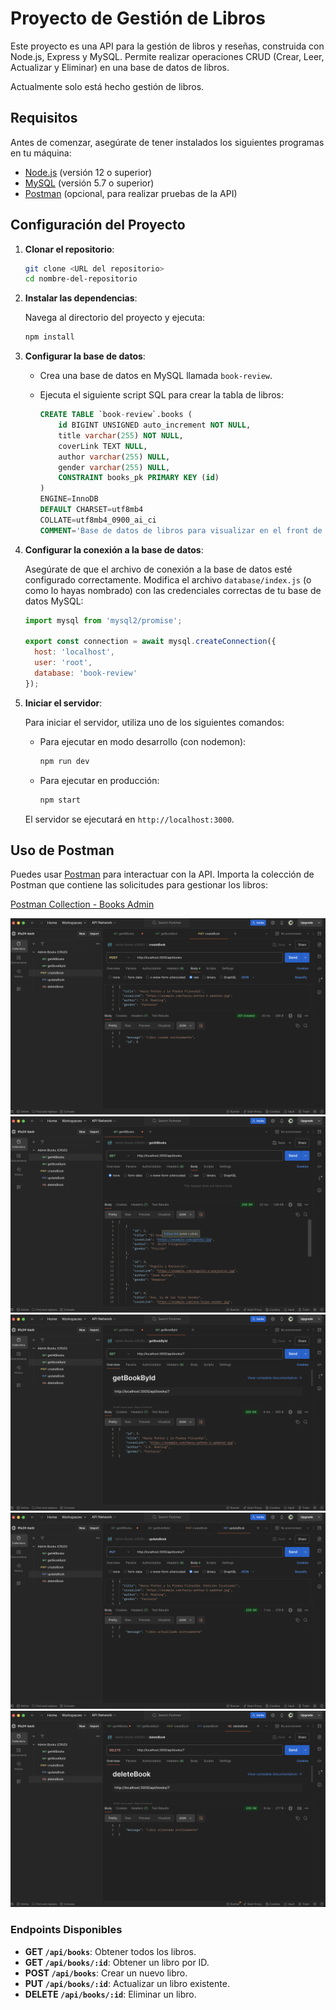 # Proyecto de Gestión de Libros

Este proyecto es una API para la gestión de libros y reseñas, construida con Node.js, Express y MySQL. Permite realizar operaciones CRUD (Crear, Leer, Actualizar y Eliminar) en una base de datos de libros.

Actualmente solo está hecho gestión de libros. 

## Requisitos

Antes de comenzar, asegúrate de tener instalados los siguientes programas en tu máquina:

- [Node.js](https://nodejs.org/) (versión 12 o superior)
- [MySQL](https://www.mysql.com/) (versión 5.7 o superior)
- [Postman](https://www.postman.com/) (opcional, para realizar pruebas de la API)

## Configuración del Proyecto

1. **Clonar el repositorio**:

   ```bash
   git clone <URL del repositorio>
   cd nombre-del-repositorio
   ```

2. **Instalar las dependencias**:

   Navega al directorio del proyecto y ejecuta:

   ```bash
   npm install
   ```

3. **Configurar la base de datos**:

   - Crea una base de datos en MySQL llamada `book-review`.
   - Ejecuta el siguiente script SQL para crear la tabla de libros:

     ```sql
     CREATE TABLE `book-review`.books (
         id BIGINT UNSIGNED auto_increment NOT NULL,
         title varchar(255) NOT NULL,
         coverLink TEXT NULL,
         author varchar(255) NULL,
         gender varchar(255) NULL,
         CONSTRAINT books_pk PRIMARY KEY (id)
     )
     ENGINE=InnoDB
     DEFAULT CHARSET=utf8mb4
     COLLATE=utf8mb4_0900_ai_ci
     COMMENT='Base de datos de libros para visualizar en el front de la web. A su vez, la posibilidad de crear, editar y eliminar libros.';
     ```

4. **Configurar la conexión a la base de datos**:

   Asegúrate de que el archivo de conexión a la base de datos esté configurado correctamente. Modifica el archivo `database/index.js` (o como lo hayas nombrado) con las credenciales correctas de tu base de datos MySQL:

   ```javascript
   import mysql from 'mysql2/promise';

   export const connection = await mysql.createConnection({
     host: 'localhost',
     user: 'root',
     database: 'book-review'
   });
   ```

5. **Iniciar el servidor**:

   Para iniciar el servidor, utiliza uno de los siguientes comandos:

   - Para ejecutar en modo desarrollo (con nodemon):

     ```bash
     npm run dev
     ```

   - Para ejecutar en producción:

     ```bash
     npm start
     ```

   El servidor se ejecutará en `http://localhost:3000`.

## Uso de Postman

Puedes usar [Postman](https://www.postman.com/) para interactuar con la API. Importa la colección de Postman que contiene las solicitudes para gestionar los libros:

[Postman Collection - Books Admin](https://www.postman.com/nativegaifts24/ifts24-back/collection/kpgsybx/books-admin)

  ![Captura de Pantalla 1](./screenshots/createBook.png)
  ![Captura de Pantalla 2](./screenshots/getAllBooks.png)
  ![Captura de Pantalla 3](./screenshots/getBookById.png)
  ![Captura de Pantalla 4](./screenshots/updateBook.png)
  ![Captura de Pantalla 5](./screenshots/deleteBook.png)


### Endpoints Disponibles

- **GET `/api/books`**: Obtener todos los libros.
- **GET `/api/books/:id`**: Obtener un libro por ID.
- **POST `/api/books`**: Crear un nuevo libro.
- **PUT `/api/books/:id`**: Actualizar un libro existente.
- **DELETE `/api/books/:id`**: Eliminar un libro.

